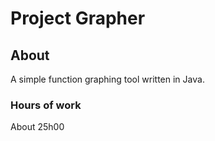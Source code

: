 # Project Grapher

## About

A simple function graphing tool written in Java.

### Hours of work
About 25h00